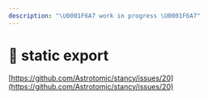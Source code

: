 ```yaml
---
description: "\U0001F6A7 work in progress \U0001F6A7"
---
```


# 🚧 static export

[https://github.com/Astrotomic/stancy/issues/20](https://github.com/Astrotomic/stancy/issues/20)

